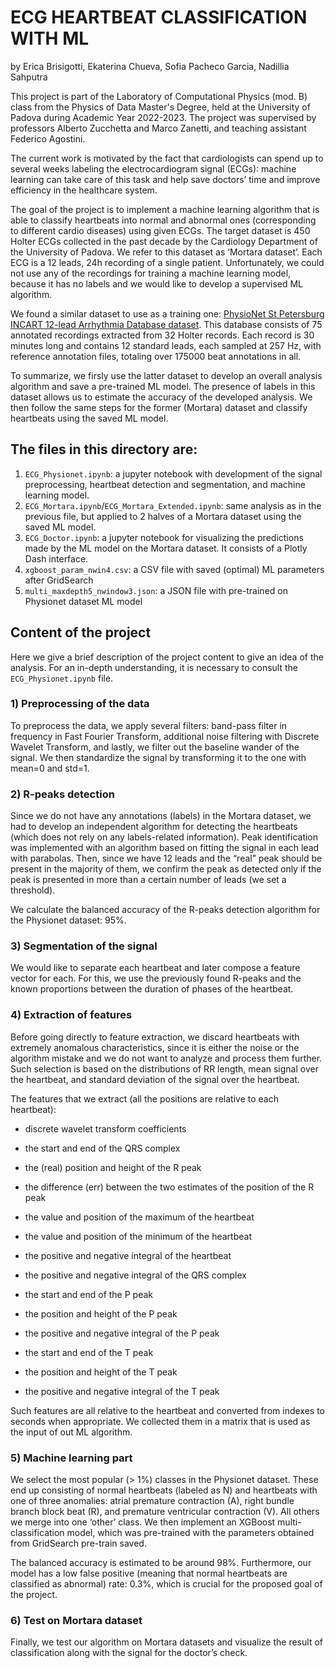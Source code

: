# **ECG HEARTBEAT CLASSIFICATION WITH ML**
by Erica Brisigotti, Ekaterina Chueva, Sofia Pacheco Garcia, Nadillia Sahputra

This project is part of the Laboratory of Computational Physics (mod. B) class from the Physics of Data Master's Degree, held at the University of Padova during Academic Year 2022-2023. The project was supervised by professors Alberto Zucchetta and Marco Zanetti, and teaching assistant Federico Agostini.

The current work is motivated by the fact that cardiologists can spend up to several weeks labeling the electrocardiogram signal (ECGs): machine learning can take care of this task and help save doctors’ time and improve efficiency in the healthcare system. 

The goal of the project is to implement a machine learning algorithm that is able to classify heartbeats into normal and abnormal ones (corresponding to different cardio diseases) using given ECGs. The target dataset is 450 Holter ECGs collected in the past decade by the Cardiology Department of the University of Padova. We refer to this dataset as ‘Mortara dataset’. Each ECG is a 12 leads, 24h recording of a single patient. Unfortunately, we could not use any of the recordings for training a machine learning model, because it has no labels and we would like to develop a supervised ML algorithm.

We found a similar dataset to use as a training one:  [PhysioNet St Petersburg INCART 12-lead Arrhythmia Database dataset](https://physionet.org/content/incartdb/1.0.0/). This database consists of 75 annotated recordings extracted from 32 Holter records. Each record is 30 minutes long and contains 12 standard leads, each sampled at 257 Hz, with reference annotation files, totaling over 175000 beat annotations in all.

To summarize, we firsly use the latter dataset to develop an overall analysis algorithm and save a pre-trained ML model. The presence of labels in this dataset allows us to estimate the accuracy of the developed analysis. We then follow the same steps for the former (Mortara) dataset and classify heartbeats using the saved ML model.

## **The files in this directory are**:
1) <code>ECG_Physionet.ipynb</code>: a jupyter notebook with development of the signal preprocessing, heartbeat detection and segmentation, and machine learning model.
2) <code>ECG_Mortara.ipynb</code>/<code>ECG_Mortara_Extended.ipynb</code>: same analysis as in the previous file, but applied to 2 halves of a Mortara dataset using the saved ML model.
3) <code>ECG_Doctor.ipynb</code>: a jupyter notebook for visualizing the predictions made by the ML model on the Mortara dataset. It consists of a Plotly Dash interface.
4) <code>xgboost_param_nwin4.csv</code>: a CSV file with saved (optimal) ML parameters after GridSearch
5) <code>multi_maxdepth5_nwindow3.json</code>: a JSON file with pre-trained on Physionet dataset ML model

## **Content of the project**
Here we give a brief description of the project content to give an idea of the analysis. For an in-depth understanding, it is necessary to consult the <code>ECG_Physionet.ipynb</code> file.

### 1) Preprocessing of the data

To preprocess the data, we apply several filters: band-pass filter in frequency in Fast Fourier Transform, additional noise filtering with Discrete Wavelet Transform, and lastly, we filter out the baseline wander of the signal. We then standardize the signal by transforming it to the one with mean=0 and std=1.

### 2) R-peaks detection

Since we do not have any annotations (labels) in the Mortara dataset, we had to develop an independent algorithm for detecting the heartbeats (which does not rely on any labels-related information). Peak identification was implemented with an algorithm based on fitting the signal in each lead with parabolas. Then, since we have 12 leads and the “real” peak should be present in the majority of them, we confirm the peak as detected only if the peak is presented in more than a certain number of leads (we set a threshold).

We calculate the balanced accuracy of the R-peaks detection algorithm for the Physionet dataset: 95%.

### 3) Segmentation of the signal
We would like to separate each heartbeat and later compose a feature vector for each. For this, we use the previously found R-peaks and the known proportions between the duration of phases of the heartbeat.

### 4) Extraction of features

Before going directly to feature extraction, we discard heartbeats with extremely anomalous characteristics, since it is either the noise or the algorithm mistake and we do not want to analyze and process them further. Such selection is based on the distributions of RR length, mean signal over the heartbeat, and standard deviation of the signal over the heartbeat.

The features that we extract (all the positions are relative to each heartbeat):

- discrete wavelet transform coefficients

- the start and end of the QRS complex

- the (real) position and height of the R peak

- the difference (err) between the two estimates of the position of the R peak

- the value and position of the maximum of the heartbeat 

- the value and position of the minimum of the heartbeat

- the positive and negative integral of the heartbeat 

- the positive and negative integral of the QRS complex 

- the start and end of the P peak 

- the position and height of the P peak

- the positive and negative integral of the P peak 

- the start and end of the T peak 

- the position and height of the T peak

- the positive and negative integral of the T peak

Such features are all relative to the heartbeat and converted from indexes to seconds when appropriate. We collected them in a matrix that is used as the input of out ML algorithm.

### 5) Machine learning part

We select the most popular (> 1%)  classes in the Physionet dataset. These end up consisting of normal heartbeats (labeled as N) and heartbeats with one of three anomalies: atrial premature contraction (A), right bundle branch block beat (R), and premature ventricular contraction (V). All others we merge into one ‘other’ class.
We then implement an XGBoost multi-classification model, which was pre-trained with the parameters obtained from GridSearch pre-train saved. 

The balanced accuracy is estimated to be around 98%. Furthermore, our model has a low false positive (meaning that normal heartbeats are classified as abnormal) rate: 0.3%, which is crucial for the proposed goal of the project.

### 6) Test on Mortara dataset

Finally, we test our algorithm on Mortara datasets and visualize the result of classification along with the signal for the doctor’s check.
